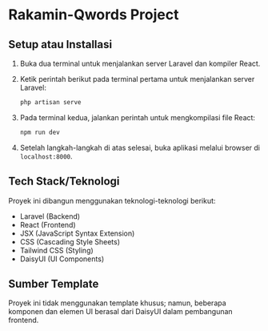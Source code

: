 # Rakamin-Qwords Project

## Setup atau Installasi

1. Buka dua terminal untuk menjalankan server Laravel dan kompiler React.
2. Ketik perintah berikut pada terminal pertama untuk menjalankan server Laravel:

    ```bash
    php artisan serve
    ```

3. Pada terminal kedua, jalankan perintah untuk mengkompilasi file React:

    ```bash
    npm run dev
    ```

4. Setelah langkah-langkah di atas selesai, buka aplikasi melalui browser di `localhost:8000`.

## Tech Stack/Teknologi

Proyek ini dibangun menggunakan teknologi-teknologi berikut:

- Laravel (Backend)
- React (Frontend)
- JSX (JavaScript Syntax Extension)
- CSS (Cascading Style Sheets)
- Tailwind CSS (Styling)
- DaisyUI (UI Components)

## Sumber Template

Proyek ini tidak menggunakan template khusus; namun, beberapa komponen dan elemen UI berasal dari DaisyUI dalam pembangunan frontend.
